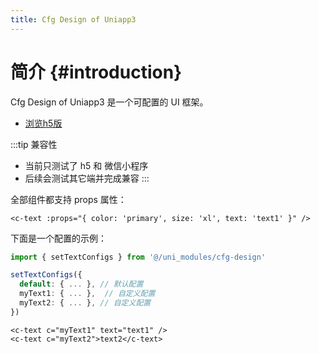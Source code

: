 ```yaml
---
title: Cfg Design of Uniapp3
---
```


# 简介 {#introduction}

Cfg Design of Uniapp3 是一个可配置的 UI 框架。

* [浏览h5版](https://cfg-design.github.io/cfgd-uniapp3)

:::tip 兼容性
- 当前只测试了 h5 和 微信小程序
- 后续会测试其它端并完成兼容
:::

全部组件都支持 props 属性：

```vue-html
<c-text :props="{ color: 'primary', size: 'xl', text: 'text1' }" />
```

下面是一个配置的示例：

```ts
import { setTextConfigs } from '@/uni_modules/cfg-design'

setTextConfigs({
  default: { ... }, // 默认配置
  myText1: { ... },  // 自定义配置
  myText2: { ... }, // 自定义配置
})
```

```vue-html
<c-text c="myText1" text="text1" />
<c-text c="myText2">text2</c-text>
```
